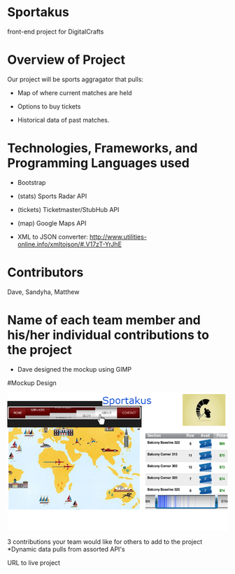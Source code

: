 # Sportakus
front-end project for DigitalCrafts


# Overview of Project
Our project will be sports aggragator that pulls: 
* Map of where current matches are held

* Options to buy tickets

* Historical data of past matches.



# Technologies, Frameworks, and Programming Languages used
* Bootstrap

* (stats) Sports Radar API

* (tickets) Ticketmaster/StubHub API

* (map) Google Maps API

* XML to JSON converter: http://www.utilities-online.info/xmltojson/#.V17zT-YrJhE


# Contributors
Dave, Sandyha, Matthew

# Name of each team member and his/her individual contributions to the project
* Dave designed the mockup using GIMP


#Mockup Design


![screenshot](images/screenshot.png)


3 contributions your team would like for others to add to the project
*Dynamic data pulls from assorted API's




URL to live project


